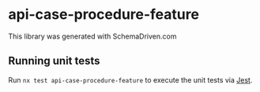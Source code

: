 
# api-case-procedure-feature

This library was generated with SchemaDriven.com

## Running unit tests

Run `nx test api-case-procedure-feature` to execute the unit tests via [Jest](https://jestjs.io).

